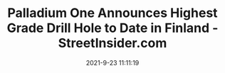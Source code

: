 ---
"title": "Palladium One Announces Highest Grade Drill Hole to Date in Finland - StreetInsider.com"
"date": "2021-9-23 11:11:19"
"feed_name": "GOOGLENEWSDRILLING"
"feed_website": "https://news.google.com/search?q=drilling%2Bincident&hl=en-US&gl=US&ceid=US:en"
"feed_rss": "https://news.google.com/rss/search?q=drilling%2Bincident&hl=en-US&gl=US&ceid=US:en"
"link": "https://www.streetinsider.com/Newsfile/Palladium+One+Announces+Highest+Grade+Drill+Hole+to+Date+in+Finland/18972881.html"
"file": "_posts/2021-1-1-7b718272347f1015f97f25a1e6806110ae2267c5.md"
"accident": "0"
"drilling": "0"
"dead": "0"
"injured": "0"
"where": "unknown site"
---